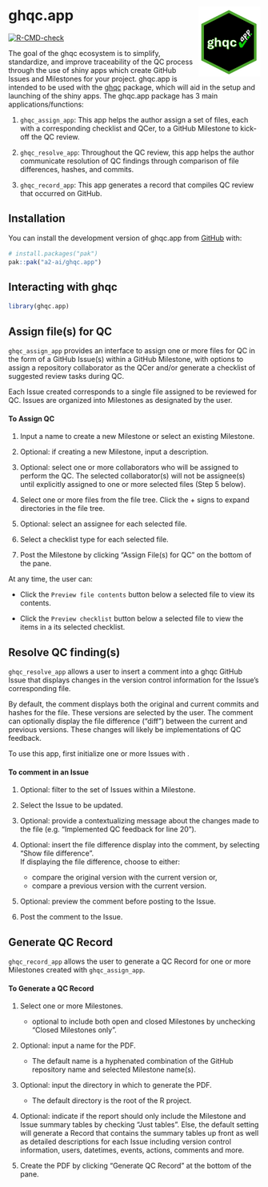 
<!-- README.md is generated from README.Rmd. Please edit that file -->

# ghqc.app <a href="https://github.com/a2-ai/ghqc.app/"><img src="man/figures/logo.png" align="right" height="139" alt="ghqc.app website" /></a>

<!-- badges: start -->

[![R-CMD-check](https://github.com/A2-ai/ghqc.app/actions/workflows/R-CMD-check.yaml/badge.svg)](https://github.com/A2-ai/ghqc.app/actions/workflows/R-CMD-check.yaml)
<!-- badges: end -->

The goal of the ghqc ecosystem is to simplify, standardize, and improve
traceability of the QC process through the use of shiny apps which
create GitHub Issues and Milestones for your project. ghqc.app is
intended to be used with the [ghqc](https://github.com/a2-ai/ghqc)
package, which will aid in the setup and launching of the shiny apps.
The ghqc.app package has 3 main applications/functions:

1.  `ghqc_assign_app`: This app helps the author assign a set of files,
    each with a corresponding checklist and QCer, to a GitHub Milestone
    to kick-off the QC review.

2.  `ghqc_resolve_app`: Throughout the QC review, this app helps the
    author communicate resolution of QC findings through comparison of
    file differences, hashes, and commits.

3.  `ghqc_record_app`: This app generates a record that compiles QC
    review that occurred on GitHub.

## Installation

You can install the development version of ghqc.app from
[GitHub](https://github.com/) with:

``` r
# install.packages("pak")
pak::pak("a2-ai/ghqc.app")
```

## Interacting with ghqc

``` r
library(ghqc.app)
```

## Assign file(s) for QC

`ghqc_assign_app` provides an interface to assign one or more files for
QC in the form of a GitHub Issue(s) within a GitHub Milestone, with
options to assign a repository collaborator as the QCer and/or generate
a checklist of suggested review tasks during QC.

Each Issue created corresponds to a single file assigned to be reviewed
for QC. Issues are organized into Milestones as designated by the user.

#### To Assign QC

1)  Input a name to create a new Milestone or select an existing
    Milestone.

2)  Optional: if creating a new Milestone, input a description.

3)  Optional: select one or more collaborators who will be assigned to
    perform the QC. The selected collaborator(s) will not be assignee(s)
    until explicitly assigned to one or more selected files (Step 5
    below).

4)  Select one or more files from the file tree. Click the + signs to
    expand directories in the file tree.

5)  Optional: select an assignee for each selected file.

6)  Select a checklist type for each selected file.

7)  Post the Milestone by clicking “Assign File(s) for QC” on the bottom
    of the pane.

At any time, the user can:

- Click the `Preview file contents` button below a selected file to view
  its contents.

- Click the `Preview checklist` button below a selected file to view the
  items in a its selected checklist.

## Resolve QC finding(s)

`ghqc_resolve_app` allows a user to insert a comment into a ghqc GitHub
Issue that displays changes in the version control information for the
Issue’s corresponding file.

By default, the comment displays both the original and current commits
and hashes for the file. These versions are selected by the user. The
comment can optionally display the file difference (“diff”) between the
current and previous versions. These changes will likely be
implementations of QC feedback.

To use this app, first initialize one or more Issues with .

#### To comment in an Issue

1)  Optional: filter to the set of Issues within a Milestone.

2)  Select the Issue to be updated.

3)  Optional: provide a contextualizing message about the changes made
    to the file (e.g. “Implemented QC feedback for line 20”).

4)  Optional: insert the file difference display into the comment, by
    selecting “Show file difference”.  
    If displaying the file difference, choose to either:

    - compare the original version with the current version or,
    - compare a previous version with the current version.

5)  Optional: preview the comment before posting to the Issue.

6)  Post the comment to the Issue.

## Generate QC Record

`ghqc_record_app` allows the user to generate a QC Record for one or
more Milestones created with `ghqc_assign_app`.

#### To Generate a QC Record

1)  Select one or more Milestones.

    - optional to include both open and closed Milestones by unchecking
      “Closed Milestones only”.

2)  Optional: input a name for the PDF.

    - The default name is a hyphenated combination of the GitHub
      repository name and selected Milestone name(s).

3)  Optional: input the directory in which to generate the PDF.

    - The default directory is the root of the R project.

4)  Optional: indicate if the report should only include the Milestone
    and Issue summary tables by checking “Just tables”. Else, the
    default setting will generate a Record that contains the summary
    tables up front as well as detailed descriptions for each Issue
    including version control information, users, datetimes, events,
    actions, comments and more.

5)  Create the PDF by clicking “Generate QC Record” at the bottom of the
    pane.
